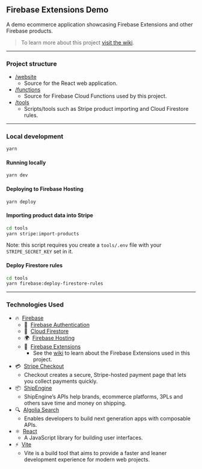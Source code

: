 ## Firebase Extensions Demo

A demo ecommerce application showcasing Firebase Extensions and other Firebase products.

> To learn more about this project [visit the wiki](https://github.com/invertase/karas-coffee/wiki).

----
### Project structure

  - [/website](/website)
    - Source for the React web application.  
  - [/functions](/functions)
    - Source for Firebase Cloud Functions used by this project.  
  - [/tools](/tools)
    - Scripts/tools such as Stripe product importing and Cloud Firestore rules.

----
### Local development

```bash
yarn
```

#### Running locally

```bash
yarn dev
```

#### Deploying to Firebase Hosting

```bash
yarn deploy
```

#### Importing product data into Stripe

```bash
cd tools
yarn stripe:import-products
```

Note: this script requires you create a `tools/.env` file with your `STRIPE_SECRET_KEY` set in it.

#### Deploy Firestore rules

```bash
cd tools
yarn firebase:deploy-firestore-rules
```

----

### Technologies Used

 -  ️‍🔥&nbsp;&nbsp;[Firebase](https://firebase.google.com/) 
    -  🔑&nbsp;&nbsp;[Firebase Authentication](https://firebase.google.com/docs/auth)
    -  📄&nbsp;&nbsp;[Cloud Firestore](https://firebase.google.com/docs/firestore)
    -  🌍&nbsp;&nbsp;[Firebase Hosting](https://firebase.google.com/docs/hosting)
    -  🧩&nbsp;&nbsp;[Firebase Extensions](https://firebase.google.com/docs/extensions)
       - See the [wiki](https://github.com/invertase/karas-coffee/wiki#firebase-extensions) to learn about the Firebase Extensions used in this project.
 -  💳&nbsp;&nbsp;[Stripe Checkout](https://stripe.com/docs/payments/checkout)
    - Checkout creates a secure, Stripe-hosted payment page that lets you collect payments quickly.
 -  📦&nbsp;&nbsp;[ShipEngine](https://www.shipengine.com/)
    - ShipEngine’s APIs help brands, ecommerce platforms, 3PLs and others save time and money on shipping.
 -  🔍&nbsp;&nbsp;[Algolia Search](https://www.algolia.com/products/search-and-discovery/hosted-search-api/)
    - Enables developers to build next generation apps with composable APIs.
 -  ⚛️&nbsp;&nbsp;[React](https://reactjs.org/)
    - A JavaScript library for building user interfaces.
 -  ⚡️&nbsp;&nbsp;[Vite](https://vitejs.dev/)
    - Vite is a build tool that aims to provide a faster and leaner development experience for modern web projects.